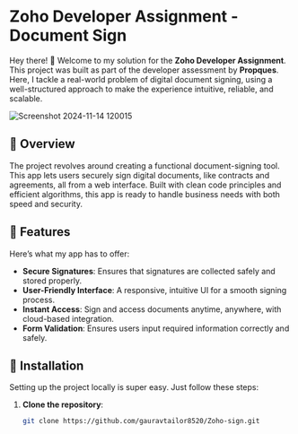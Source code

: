 # Zoho Developer Assignment - Document Sign

Hey there! 👋 Welcome to my solution for the **Zoho Developer Assignment**. This project was built as part of the developer assessment by **Propques**. Here, I tackle a real-world problem of digital document signing, using a well-structured approach to make the experience intuitive, reliable, and scalable.

![Screenshot 2024-11-14 120015](https://github.com/user-attachments/assets/803edd4d-37f0-4d5a-9513-e9d4f029942b)


## 📜 Overview

The project revolves around creating a functional document-signing tool. This app lets users securely sign digital documents, like contracts and agreements, all from a web interface. Built with clean code principles and efficient algorithms, this app is ready to handle business needs with both speed and security.

## 🚀 Features

Here’s what my app has to offer:

- **Secure Signatures**: Ensures that signatures are collected safely and stored properly.
- **User-Friendly Interface**: A responsive, intuitive UI for a smooth signing process.
- **Instant Access**: Sign and access documents anytime, anywhere, with cloud-based integration.
- **Form Validation**: Ensures users input required information correctly and safely.

## 🔧 Installation

Setting up the project locally is super easy. Just follow these steps:

1. **Clone the repository**:
   ```bash
   git clone https://github.com/gauravtailor8520/Zoho-sign.git
